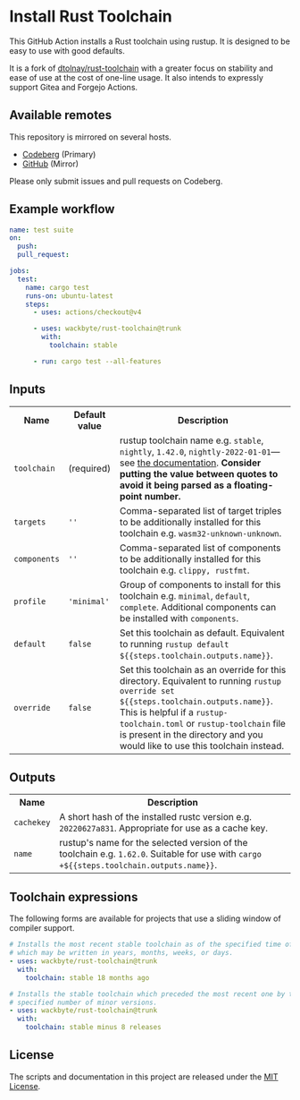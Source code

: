 # Install Rust Toolchain

This GitHub Action installs a Rust toolchain using rustup. It is designed to be
easy to use with good defaults.

It is a fork of [dtolnay/rust-toolchain] with a greater focus on stability and
ease of use at the cost of one-line usage. It also intends to expressly support
Gitea and Forgejo Actions.

[dtolnay/rust-toolchain]: https://github.com/dtolnay/rust-toolchain

## Available remotes

This repository is mirrored on several hosts.

- [Codeberg](https://codeberg.org/wackbyte/rust-toolchain) (Primary)
- [GitHub](https://github.com/wackbyte/rust-toolchain) (Mirror)

Please only submit issues and pull requests on Codeberg.

## Example workflow

```yaml
name: test suite
on:
  push:
  pull_request:

jobs:
  test:
    name: cargo test
    runs-on: ubuntu-latest
    steps:
      - uses: actions/checkout@v4

      - uses: wackbyte/rust-toolchain@trunk
        with:
          toolchain: stable

      - run: cargo test --all-features
```

## Inputs

<table>
<tr>
  <th>Name</th>
  <th>Default value</th>
  <th>Description</th>
</tr>
<tr>
  <td><code>toolchain</code></td>
  <td>(required)</td>
  <td>rustup toolchain name e.g. <code>stable</code>, <code>nightly</code>, <code>1.42.0</code>, <code>nightly-2022-01-01</code>&mdash;see <a href="https://rust-lang.github.io/rustup/concepts/toolchains.html#toolchain-specification" target="_blank">the documentation</a>. <strong>Consider putting the value between quotes to avoid it being parsed as a floating-point number.</strong></td>
</tr>
<tr>
  <td><code>targets</code></td>
  <td><code>''</code></td>
  <td>Comma-separated list of target triples to be additionally installed for this toolchain e.g. <code>wasm32-unknown-unknown</code>.</td>
</tr>
<tr>
  <td><code>components</code></td>
  <td><code>''</code></td>
  <td>Comma-separated list of components to be additionally installed for this toolchain e.g. <code>clippy, rustfmt</code>.</td>
</tr>
<tr>
  <td><code>profile</code></td>
  <td><code>'minimal'</code></td>
  <td>Group of components to install for this toolchain e.g. <code>minimal</code>, <code>default</code>, <code>complete</code>. Additional components can be installed with <code>components</code>.</td>
</tr>
<tr>
  <td><code>default</code></td>
  <td><code>false</code></td>
  <td>Set this toolchain as default. Equivalent to running <code>rustup default ${{steps.toolchain.outputs.name}}</code>.</td>
</tr>
<tr>
  <td><code>override</code></td>
  <td><code>false</code></td>
  <td>Set this toolchain as an override for this directory. Equivalent to running <code>rustup override set ${{steps.toolchain.outputs.name}}</code>. This is helpful if a <code>rustup-toolchain.toml</code> or <code>rustup-toolchain</code> file is present in the directory and you would like to use this toolchain instead.</td>
</tr>
</table>

## Outputs

<table>
<tr>
  <th>Name</th>
  <th>Description</th>
</tr>
<tr>
  <td><code>cachekey</code></td>
  <td>A short hash of the installed rustc version e.g. <code>20220627a831</code>. Appropriate for use as a cache key.</td>
</tr>
<tr>
  <td><code>name</code></td>
  <td>rustup's name for the selected version of the toolchain e.g. <code>1.62.0</code>. Suitable for use with <code>cargo +${{steps.toolchain.outputs.name}}</code>.</td>
</tr>
</table>

## Toolchain expressions

The following forms are available for projects that use a sliding window of
compiler support.

```yaml
# Installs the most recent stable toolchain as of the specified time offset,
# which may be written in years, months, weeks, or days.
- uses: wackbyte/rust-toolchain@trunk
  with:
    toolchain: stable 18 months ago
```

```yaml
# Installs the stable toolchain which preceded the most recent one by the
# specified number of minor versions.
- uses: wackbyte/rust-toolchain@trunk
  with:
    toolchain: stable minus 8 releases
```

## License

The scripts and documentation in this project are released under the [MIT
License].

[MIT License]: LICENSE
